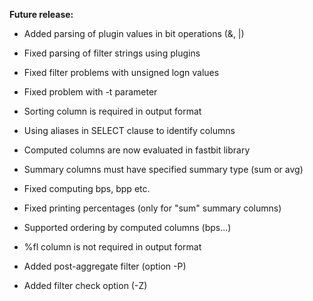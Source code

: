 **Future release:**

*  Added parsing of plugin values in bit operations (&, |)
*  Fixed parsing of filter strings using plugins
*  Fixed filter problems with unsigned logn values
*  Fixed problem with -t parameter
*  Sorting column is required in output format

*  Using aliases in SELECT clause to identify columns
*  Computed columns are now evaluated in fastbit library
*  Summary columns must have specified summary type (sum or avg)
*  Fixed computing bps, bpp etc.
*  Fixed printing percentages (only for "sum" summary columns)
*  Supported ordering by computed columns (bps...)
*  %fl column is not required in output format
*  Added post-aggregate filter (option -P)
*  Added filter check option (-Z)

